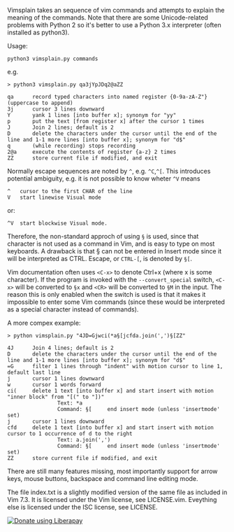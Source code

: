 Vimsplain takes an sequence of vim commands and attempts to explain the meaning of the commands. Note that there are some Unicode-related problems with Python 2 so it's better to use a Python 3.x interpreter (often installed as python3).

Usage:

```
python3 vimsplain.py commands
```

e.g.

```
> python3 vimsplain.py qa3jYpJDq2@aZZ

qa      record typed characters into named register {0-9a-zA-Z"} (uppercase to append)
3j      cursor 3 lines downward
Y       yank 1 lines [into buffer x]; synonym for "yy"
p       put the text [from register x] after the cursor 1 times
J       Join 2 lines; default is 2
D       delete the characters under the cursor until the end of the line and 1-1 more lines [into buffer x]; synonym for "d$"
q       (while recording) stops recording
2@a     execute the contents of register {a-z} 2 times
ZZ      store current file if modified, and exit
```

Normally escape sequences are noted by `^`, e.g. `^C`,`^[`. This introduces potential ambiguity, e.g. it is not possible to know wheter `^V` means 

```
^	cursor to the first CHAR of the line
V	start linewise Visual mode
```

or:

```
^V	start blockwise Visual mode.
```

Therefore, the non-standard approch of using `§` is used, since that character is not used as a command in Vim, and is easy to type on most keyboards. A drawback is that § can not be entered in Insert mode since it will be interpreted as CTRL.
Escape, or `CTRL-[`, is denoted by `§[`.

Vim documentation often uses `<C-x>` to denote Ctrl+x (where x is some character). If the program is invoked with the `--convert_special` switch, `<C-x>` will be converted to `§x` and `<CR>` will be converted to `§M` in the input. The reason this is only enabled when the switch is used is that it makes it impossible to enter some Vim commands (since these would be interpreted as a special character instead of commands).

A more compex example:

```
> python vimsplain.py "4JD=Gjwci(*a§[jcfda.join(',')§[ZZ"

4J      Join 4 lines; default is 2
D       delete the characters under the cursor until the end of the line and 1-1 more lines [into buffer x]; synonym for "d$"
=G      filter 1 lines through "indent" with motion cursor to line 1, default last line
j       cursor 1 lines downward
w       cursor 1 words forward
ci(     delete 1 text [into buffer x] and start insert with motion "inner block" from "[(" to "])"
                Text: *a
                Command: §[     end insert mode (unless 'insertmode' set)
j       cursor 1 lines downward
cfd     delete 1 text [into buffer x] and start insert with motion cursor to 1 occurrence of d to the right
                Text: a.join(',')
                Command: §[     end insert mode (unless 'insertmode' set)
ZZ      store current file if modified, and exit
```

There are still many features missing, most importantly support for arrow keys, mouse buttons, backspace and command line editing mode.

The file index.txt is a slightly modified version of the same file as included in Vim 7.3. It is licensed under the Vim license, see LICENSE.vim. Eveything else is licensed under the ISC license, see LICENSE.

[![Donate using Liberapay](https://liberapay.com/assets/widgets/donate.svg)](https://liberapay.com/saparvia/donate)
